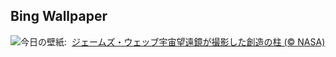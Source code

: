 ## Bing Wallpaper
![](https://www.bing.com/th?id=OHR.WebbPillars_JA-JP7847589500_UHD.jpg&w=1000)今日の壁紙: &nbsp;[ジェームズ・ウェッブ宇宙望遠鏡が撮影した創造の柱 (© NASA)](https://www.bing.com/th?id=OHR.WebbPillars_JA-JP7847589500_UHD.jpg)
<br><br/>
